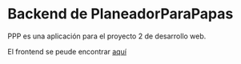 # Backend de PlaneadorParaPapas
PPP es una aplicación para el proyecto 2 de desarrollo web. 

El frontend se peude encontrar [aquí](https://github.com/mariacamilaremolinagutierrez/PlaneadorParaPapas)
